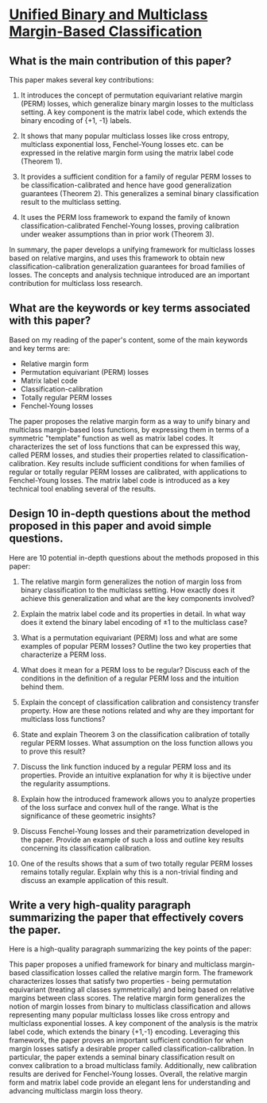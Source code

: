 # [Unified Binary and Multiclass Margin-Based Classification](https://arxiv.org/abs/2311.17778)

## What is the main contribution of this paper?

 This paper makes several key contributions:

1. It introduces the concept of permutation equivariant relative margin (PERM) losses, which generalize binary margin losses to the multiclass setting. A key component is the matrix label code, which extends the binary encoding of {+1, -1} labels. 

2. It shows that many popular multiclass losses like cross entropy, multiclass exponential loss, Fenchel-Young losses etc. can be expressed in the relative margin form using the matrix label code (Theorem 1).

3. It provides a sufficient condition for a family of regular PERM losses to be classification-calibrated and hence have good generalization guarantees (Theorem 2). This generalizes a seminal binary classification result to the multiclass setting.

4. It uses the PERM loss framework to expand the family of known classification-calibrated Fenchel-Young losses, proving calibration under weaker assumptions than in prior work (Theorem 3).

In summary, the paper develops a unifying framework for multiclass losses based on relative margins, and uses this framework to obtain new classification-calibration generalization guarantees for broad families of losses. The concepts and analysis technique introduced are an important contribution for multiclass loss research.


## What are the keywords or key terms associated with this paper?

 Based on my reading of the paper's content, some of the main keywords and key terms are:

- Relative margin form
- Permutation equivariant (PERM) losses 
- Matrix label code
- Classification-calibration
- Totally regular PERM losses
- Fenchel-Young losses

The paper proposes the relative margin form as a way to unify binary and multiclass margin-based loss functions, by expressing them in terms of a symmetric "template" function as well as matrix label codes. It characterizes the set of loss functions that can be expressed this way, called PERM losses, and studies their properties related to classification-calibration. Key results include sufficient conditions for when families of regular or totally regular PERM losses are calibrated, with applications to Fenchel-Young losses. The matrix label code is introduced as a key technical tool enabling several of the results.


## Design 10 in-depth questions about the method proposed in this paper and avoid simple questions.

 Here are 10 potential in-depth questions about the methods proposed in this paper:

1. The relative margin form generalizes the notion of margin loss from binary classification to the multiclass setting. How exactly does it achieve this generalization and what are the key components involved?

2. Explain the matrix label code and its properties in detail. In what way does it extend the binary label encoding of ±1 to the multiclass case? 

3. What is a permutation equivariant (PERM) loss and what are some examples of popular PERM losses? Outline the two key properties that characterize a PERM loss.

4. What does it mean for a PERM loss to be regular? Discuss each of the conditions in the definition of a regular PERM loss and the intuition behind them. 

5. Explain the concept of classification calibration and consistency transfer property. How are these notions related and why are they important for multiclass loss functions?

6. State and explain Theorem 3 on the classification calibration of totally regular PERM losses. What assumption on the loss function allows you to prove this result?

7. Discuss the link function induced by a regular PERM loss and its properties. Provide an intuitive explanation for why it is bijective under the regularity assumptions.

8. Explain how the introduced framework allows you to analyze properties of the loss surface and convex hull of the range. What is the significance of these geometric insights?

9. Discuss Fenchel-Young losses and their parametrization developed in the paper. Provide an example of such a loss and outline key results concerning its classification calibration. 

10. One of the results shows that a sum of two totally regular PERM losses remains totally regular. Explain why this is a non-trivial finding and discuss an example application of this result.


## Write a very high-quality paragraph summarizing the paper that effectively covers the paper.

 Here is a high-quality paragraph summarizing the key points of the paper:

This paper proposes a unified framework for binary and multiclass margin-based classification losses called the relative margin form. The framework characterizes losses that satisfy two properties - being permutation equivariant (treating all classes symmetrically) and being based on relative margins between class scores. The relative margin form generalizes the notion of margin losses from binary to multiclass classification and allows representing many popular multiclass losses like cross entropy and multiclass exponential losses. A key component of the analysis is the matrix label code, which extends the binary {+1,-1} encoding. Leveraging this framework, the paper proves an important sufficient condition for when margin losses satisfy a desirable proper called classification-calibration. In particular, the paper extends a seminal binary classification result on convex calibration to a broad multiclass family. Additionally, new calibration results are derived for Fenchel-Young losses. Overall, the relative margin form and matrix label code provide an elegant lens for understanding and advancing multiclass margin loss theory.
